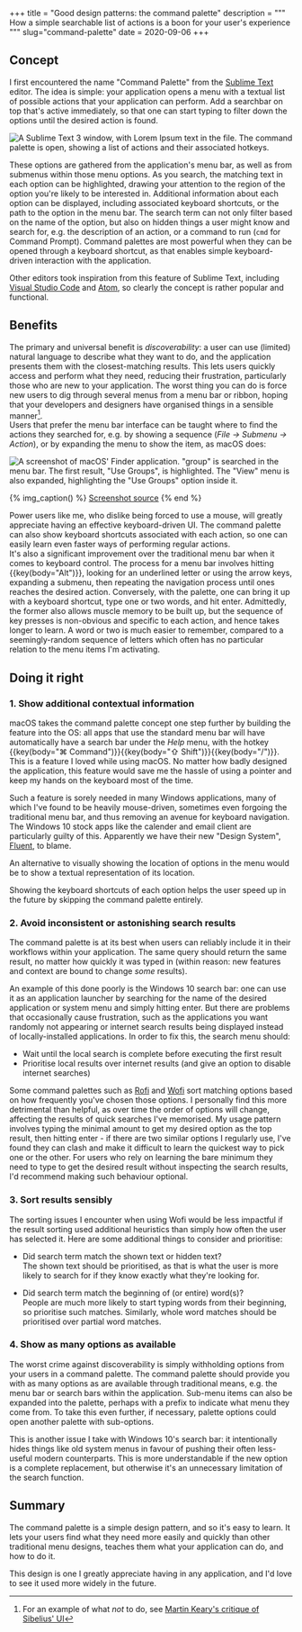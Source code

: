 +++
title = "Good design patterns: the command palette"
description = """
How a simple searchable list of actions is a boon for your user's experience
"""
slug="command-palette"
date = 2020-09-06
+++

## Concept

I first encountered the name "Command Palette" from the [Sublime
Text](https://www.sublimetext.com) editor. The idea is simple: your application
opens a menu with a textual list of possible actions that your application can
perform.
Add a searchbar on top that's active immediately, so that one can start typing
to filter down the options until the desired action is found.

![A Sublime Text 3 window, with Lorem Ipsum text in the file. The command
palette is open, showing a list of actions and their associated hotkeys.](sublimeTextPalette.webp)

These options are gathered from the application's menu bar, as well as from
submenus within those menu options.
As you search, the matching text in each option can be highlighted, drawing your
attention to the region of the option you're likely to be interested in.
Additional information about each option can be displayed, including associated
keyboard shortcuts, or the path to the option in the menu bar.
The search term can not only filter based on the name of the option, but also on
hidden things a user might know and search for, e.g. the description of an
action, or a command to run (`cmd` for Command Prompt).
Command palettes are most powerful when they can be opened through a keyboard
shortcut, as that enables simple keyboard-driven interaction with the
application.

Other editors took inspiration from this feature of Sublime Text, including
[Visual Studio Code](https://code.visualstudio.com) and [Atom](https://atom.io),
so clearly the concept is rather popular and functional.

## Benefits

The primary and universal benefit is _discoverability_: a user can use (limited)
natural language to describe what they want to do, and the application presents
them with the closest-matching results. This lets users quickly access and
perform what they need, reducing their frustration, particularly those who are
new to your application. The worst thing you can do is force new users to dig
through several menus from a menu bar or ribbon, hoping that your developers and
designers have organised things in a sensible manner[^1].  
Users that prefer the menu bar interface can be taught where to find the actions
they searched for, e.g. by showing a sequence (_File → Submenu → Action_), or
by expanding the menu to show the item, as macOS does:

![A screenshot of macOS' Finder application. "group" is searched in the menu
bar. The first result, "Use Groups", is highlighted. The "View" menu is also
expanded, highlighting the "Use Groups" option inside it.](macOSMenuSearch.webp)

{% img_caption() %}
[Screenshot source](https://youtu.be/hSuKIrge_Vs)
{% end %}

Power users like me, who dislike being forced to use a mouse, will
greatly appreciate having an effective keyboard-driven UI.
The command palette can also show keyboard shortcuts associated with each
action, so one can easily learn even faster ways of performing regular actions.  
It's also a significant improvement over the traditional menu bar when it comes
to keyboard control. The process for a menu bar involves hitting
{{key(body="Alt")}}, looking for an underlined letter or using the arrow keys,
expanding a submenu, then repeating the navigation process until ones reaches
the desired action.
Conversely, with the palette, one can bring it up with a keyboard shortcut, type
one or two words, and hit enter. Admittedly, the former also allows muscle
memory to be built up, but the sequence of key presses is non-obvious and
specific to each action, and hence takes longer to learn. A word or two
is much easier to remember, compared to a seemingly-random sequence of letters
which often has no particular relation to the menu items I'm activating.

## Doing it right

### 1. Show additional contextual information

macOS takes the command palette concept one step further by building
the feature into the OS: all apps that use the standard menu bar will have
automatically have a search bar under the _Help_ menu, with the hotkey
{{key(body="&#8984; Command")}}{{key(body="&#8679; Shift")}}{{key(body="/")}}.
This is a feature I loved while using macOS. No matter how badly designed the
application, this feature would save me the hassle of using a pointer and keep
my hands on the keyboard most of the time.

Such a feature is sorely needed in many Windows applications, many of which
I've found to be heavily mouse-driven, sometimes even forgoing the
traditional menu bar, and thus removing an avenue for keyboard navigation.  
The Windows 10 stock apps like the calender and email client are particularly
guilty of this. Apparently we have their new "Design System",
[Fluent](https://www.microsoft.com/design/fluent), to blame.

An alternative to visually showing the location of options in the menu would be
to show a textual representation of its location.

Showing the keyboard shortcuts of each option helps the user speed up in the
future by skipping the command palette entirely.

### 2. Avoid inconsistent or astonishing search results

The command palette is at its best when users can reliably include it in their
workflows within your application. The same query should return the same result,
no matter how quickly it was typed in (within reason: new features and context
are bound to change _some_ results).

An example of this done poorly is the Windows 10 search bar: one can use it as
an application launcher by searching for the name of the desired application or
system menu and simply hitting enter. But there are problems that occasionally
cause frustration, such as the applications you want randomly not appearing or
internet search results being displayed instead of locally-installed
applications.
In order to fix this, the search menu should:

- Wait until the local search is complete before executing the first result
- Prioritise local results over internet results (and give an option to
  disable internet searches)

Some command palettes such as [Rofi](https://github.com/davatorium/rofi) and
[Wofi](https://hg.sr.ht/~scoopta/wofi) sort matching options based on how
frequently you've chosen those options. I personally find this more detrimental
than helpful, as over time the order of options will change, affecting the
results of quick searches I've memorised. My usage pattern involves typing the
minimal amount to get my desired option as the top result, then hitting enter -
if there are two similar options I regularly use, I've found they can clash and
make it difficult to learn the quickest way to pick one or the other. For users
who rely on learning the bare minimum they need to type to get the desired
result without inspecting the search results, I'd recommend making such
behaviour optional.

### 3. Sort results sensibly

The sorting issues I encounter when using Wofi would be less impactful if the
result sorting used additional heuristics than simply how often the user has
selected it. Here are some additional things to consider and prioritise:

- Did search term match the shown text or hidden text? \
  The shown text should be prioritised, as that is what the user is more
  likely to search for if they know exactly what they're looking for.

- Did search term match the beginning of (or entire) word(s)? \
  People are much more likely to start typing words from their beginning, so
  prioritise such matches. Similarly, whole word matches should be
  prioritised over partial word matches.

### 4. Show as many options as available

The worst crime against discoverability is simply withholding options from your
users in a command palette. The command palette should
provide you with as many options as are available through traditional means,
e.g. the menu bar or search bars within the application. Sub-menu items can also
be expanded into the palette, perhaps with a prefix to indicate what menu they
come from. To take this even further, if necessary, palette options could open
another palette with sub-options.

This is another issue I take with Windows 10's search bar: it intentionally
hides things like old system menus in favour of pushing their often less-useful
modern counterparts. This is more understandable if the new option is a complete
replacement, but otherwise it's an unnecessary limitation of the search
function.

## Summary

The command palette is a simple design pattern, and so it's easy to learn. It
lets your users find what they need more easily and quickly than other
traditional menu designs, teaches them what your application can do, and how to
do it.

This design is one I greatly appreciate having in any application, and I'd love
to see it used more widely in the future.

[^1]: For an example of what _not_ to do, see [Martin Keary's critique of
  Sibelius' UI](https://youtu.be/dKx1wnXClcI)

